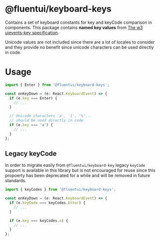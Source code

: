 # @fluentui/keyboard-keys

Contains a set of keyboard constants for key and keyCode comparison in components. This package contains
**named key values** from [The w3 uievents-key specification](https://www.w3.org/TR/uievents-key/).

Unicode values are not included since there are a lot of locales to consider and they provide no benefit since
unicode characters can be used directly in code.

# Usage

```ts
import { Enter } from '@fluentui/keyboard-keys';

const onKeyDown = (e: React.KeyboardEvent) => {
  if (e.key === Enter) {
    // ...
  }

  // Unicode characters 'a', '1', '%'...
  // should be used directly in code
  if (e.key === 'a') {
    // ...
  }
};
```

## Legacy keyCode

In order to migrate easily from `@fluentui/keyboard-key` legacy `keyCode` support is available in this library but
is not encouraged for reuse since this propoerty has been deprecated for a while and will be removed in future
standards.

```ts
import { keyCodes } from '@fluentui/keyboard-keys';

const onKeyDown = (e: React.KeyboardEvent) => {
  if (e.keyCode === keyCodes.Enter) {
    // ...
  }

  if (e.key === keyCodes.a) {
    // ...
  }
};
```
